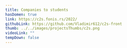 ```yaml
---
title: Companies to students
hasDomen: true
link: https://c2s.fonis.rs/2022/
githubLink: https://github.com/Vladimir612/c2s-front
thumb: ../../images/projectsThumbs/c2s.png
videoLink: ""
tempDown: false
---
```

